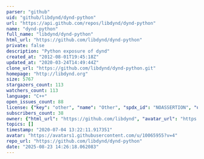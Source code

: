 ```yaml
---
parser: "github"
uid: "github/libdynd/dynd-python"
url: "https://api.github.com/repos/libdynd/dynd-python"
name: "dynd-python"
full_name: "libdynd/dynd-python"
html_url: "https://github.com/libdynd/dynd-python"
private: false
description: "Python exposure of dynd"
created_at: "2012-08-01T19:45:18Z"
updated_at: "2020-03-24T14:49:44Z"
clone_url: "https://github.com/libdynd/dynd-python.git"
homepage: "http://libdynd.org"
size: 5767
stargazers_count: 113
watchers_count: 113
language: "C++"
open_issues_count: 88
license: {"key": "other", "name": "Other", "spdx_id": "NOASSERTION", "url": null, "node_id": "MDc6TGljZW5zZTA="}
subscribers_count: 38
owner: {"html_url": "https://github.com/libdynd", "avatar_url": "https://avatars1.githubusercontent.com/u/10065955?v=4", "login": "libdynd", "type": "Organization"}
topics: []
timestamp: "2020-07-04 13:22:11.917351"
avatar: "https://avatars1.githubusercontent.com/u/10065955?v=4"
repo_url: "https://github.com/libdynd/dynd-python"
date: "2025-08-23 14:26:18.062083"
---
```

